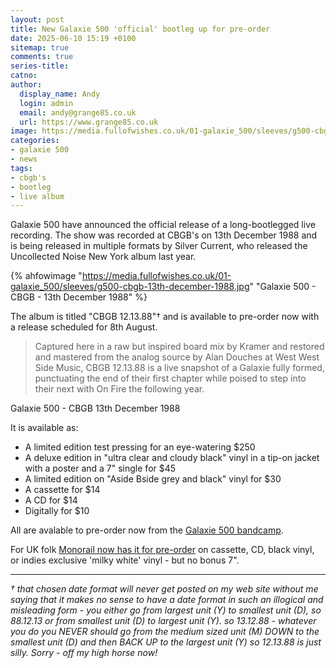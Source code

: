 ```yaml
---
layout: post
title: New Galaxie 500 'official' bootleg up for pre-order
date: 2025-06-10 15:19 +0100
sitemap: true
comments: true
series-title:
catno:
author:
  display_name: Andy
  login: admin
  email: andy@grange85.co.uk
  url: https://www.grange85.co.uk
image: https://media.fullofwishes.co.uk/01-galaxie_500/sleeves/g500-cbgb-13th-december-1988.jpg
categories:
- galaxie 500
- news
tags:
- cbgb's
- bootleg
- live album
---
```

Galaxie 500 have announced the official release of a long-bootlegged live recording. The show was recorded at CBGB's on 13th December 1988 and is being released in multiple formats by Silver Current, who released the Uncollected Noise New York album last year.

{% ahfowimage "https://media.fullofwishes.co.uk/01-galaxie_500/sleeves/g500-cbgb-13th-december-1988.jpg" "Galaxie 500 - CBGB - 13th December 1988" %}

The album is titled "CBGB 12.13.88"&dagger; and is available to pre-order now with a release scheduled for 8th August.

<blockquote>
Captured here in a raw but inspired board mix by Kramer and restored and mastered from the analog source by Alan Douches at West West Side Music, CBGB 12.13.88 is a live snapshot of a Galaxie fully formed, punctuating the end of their first chapter while poised to step into their next with On Fire the following year. 
</blockquote>
<p class="caption">Galaxie 500 - CBGB 13th December 1988</p>

It is available as:

 - A limited edition test pressing for an eye-watering $250
 - A deluxe edition in "ultra clear and cloudy black" vinyl in a tip-on jacket with a poster and a 7" single for $45
 - A limited edition on "Aside Bside grey and black" vinyl for $30
 - A cassette for $14
 - A CD for $14
 - Digitally for $10

All are avalable to pre-order now from the [Galaxie 500 bandcamp](https://galaxie500.bandcamp.com/album/cbgb-121388).

For UK folk [Monorail now has it for pre-order](https://monorailmusic.com/product/cbgb-12-13-88/?mc_cid=77807857dc) on cassette, CD, black vinyl, or indies exclusive 'milky white' vinyl - but no bonus 7".

---

_&dagger; that chosen date format will never get posted on my web site without me saying that it makes no sense to have a date format in such an illogical and misleading form - you either go from largest unit (Y) to smallest unit (D), so 88.12.13 or from smallest unit (D) to largest unit (Y). so 13.12.88 - whatever you do you NEVER should go from the medium sized unit (M) DOWN to the smallest unit (D) and then BACK UP to the largest unit (Y) so 12.13.88 is just silly. Sorry - off my high horse now!_
